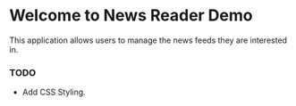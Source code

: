 # Welcome to News Reader Demo

This application allows users to manage the news feeds they are interested in.

### TODO
* Add CSS Styling.
